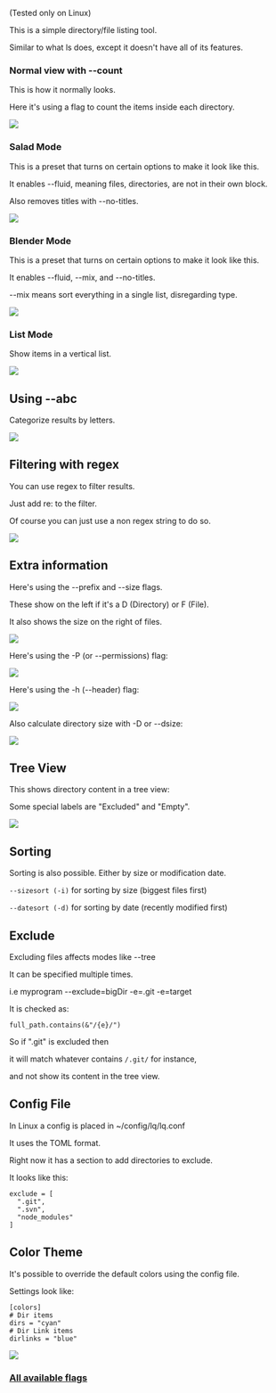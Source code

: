 (Tested only on Linux)

This is a simple directory/file listing tool.

Similar to what ls does, except it doesn't have all of its features.

### Normal view with --count
This is how it normally looks.

Here it's using a flag to count the items inside each directory.

![](http://i.imgur.com/4nqtgSp.jpg)

### Salad Mode
This is a preset that turns on certain options to make it look like this.

It enables --fluid, meaning files, directories, are not in their own block.

Also removes titles with --no-titles.

![](http://i.imgur.com/I9xXxrg.jpg)

### Blender Mode
This is a preset that turns on certain options to make it look like this.

It enables --fluid, --mix, and --no-titles.

--mix means sort everything in a single list, disregarding type.

![](http://i.imgur.com/CTlYLxe.jpg)

### List Mode
Show items in a vertical list.

![](http://i.imgur.com/gDbc3ag.jpg)

## Using --abc
Categorize results by letters.

![](http://i.imgur.com/7m9adHl.jpg)

## Filtering with regex
You can use regex to filter results.

Just add re: to the filter.

Of course you can just use a non regex string to do so.

![](http://i.imgur.com/1qxwL1f.jpg)

## Extra information
Here's using the --prefix and --size flags.

These show on the left if it's a D (Directory) or F (File).

It also shows the size on the right of files.

![](http://i.imgur.com/vTrHHFY.jpg)

Here's using the -P (or --permissions) flag:

![](http://i.imgur.com/u0tkzQL.jpg)

Here's using the -h (--header) flag:

![](http://i.imgur.com/sVWSOmp.jpg)

Also calculate directory size with -D or --dsize:

![](http://i.imgur.com/dFypcFX.jpg)

## Tree View

This shows directory content in a tree view:

Some special labels are "Excluded" and "Empty".

![](http://i.imgur.com/sXBFc4R.jpg)

## Sorting

Sorting is also possible. Either by size or modification date.

`--sizesort (-i)` for sorting by size (biggest files first)

`--datesort (-d)` for sorting by date (recently modified first)

## Exclude

Excluding files affects modes like --tree

It can be specified multiple times.

i.e myprogram --exclude=bigDir -e=.git -e=target
 
It is checked as:

```
full_path.contains(&"/{e}/")
```

So if ".git" is excluded then

it will match whatever contains `/.git/` for instance,

and not show its content in the tree view.

## Config File

In Linux a config is placed in ~/config/lq/lq.conf

It uses the TOML format.

Right now it has a section to add directories to exclude.

It looks like this:

```
exclude = [
  ".git",
  ".svn",
  "node_modules"
]
```

## Color Theme
It's possible to override the default colors using the config file.

Settings look like:
```
[colors]
# Dir items
dirs = "cyan"
# Dir Link items
dirlinks = "blue"
```

![](http://i.imgur.com/B8Pc458.jpg)

### [All available flags](https://madprops.github.io/lq/)